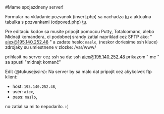 #Mame spojazdneny server!

Formular na vkladanie pozvanok (insert.php) sa nachadza [tu](http://195.140.252.48/insert.php) a aktualna tabulka s pozvankami (odpoved.php) [tu](http://195.140.252.48/odpoved.php).

Pre editaciu kodov sa musite pripojit pomocou Putty, Totalcomanc, alebo Midnajt komandera,
ci podobnej srandy zatial napriklad cez SFTP ako: " aiex@195.140.252.48 " a zadate heslo: `maslo`,
(neskor doriesime ssh kluce) zdrojaky su umiestnene v zlozke: /var/www/

prihlasit na server cez ssh sa da: ssh aiex@195.140.252.48
prikazom " mc " sa spusti "midnajt komanč"  

Edit (@tukusejssirs): Na server by sa malo dat pripojit cez akykolvek ftp klient:
- host: `195.140.252.48`,
- user: `aiex`,
- pass: `maslo`,

no zatial sa mi to nepodarilo. :(
